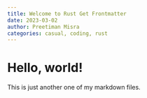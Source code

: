 ```yaml
---
title: Welcome to Rust Get Frontmatter
date: 2023-03-02
author: Preetiman Misra
categories: casual, coding, rust
---
```


# Hello, world!

This is just another one of my markdown files.

